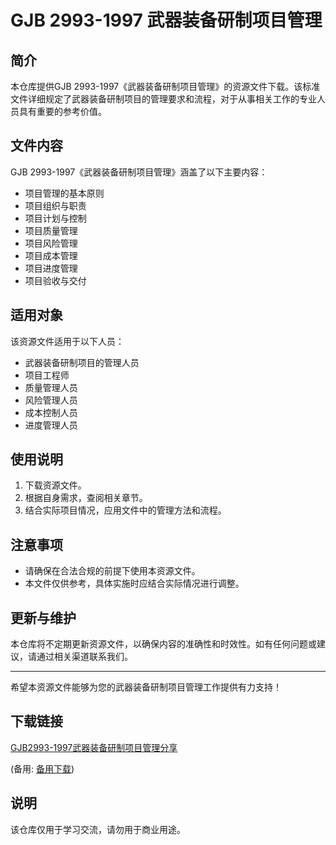 # GJB 2993-1997 武器装备研制项目管理

## 简介
本仓库提供GJB 2993-1997《武器装备研制项目管理》的资源文件下载。该标准文件详细规定了武器装备研制项目的管理要求和流程，对于从事相关工作的专业人员具有重要的参考价值。

## 文件内容
GJB 2993-1997《武器装备研制项目管理》涵盖了以下主要内容：
- 项目管理的基本原则
- 项目组织与职责
- 项目计划与控制
- 项目质量管理
- 项目风险管理
- 项目成本管理
- 项目进度管理
- 项目验收与交付

## 适用对象
该资源文件适用于以下人员：
- 武器装备研制项目的管理人员
- 项目工程师
- 质量管理人员
- 风险管理人员
- 成本控制人员
- 进度管理人员

## 使用说明
1. 下载资源文件。
2. 根据自身需求，查阅相关章节。
3. 结合实际项目情况，应用文件中的管理方法和流程。

## 注意事项
- 请确保在合法合规的前提下使用本资源文件。
- 本文件仅供参考，具体实施时应结合实际情况进行调整。

## 更新与维护
本仓库将不定期更新资源文件，以确保内容的准确性和时效性。如有任何问题或建议，请通过相关渠道联系我们。

---

希望本资源文件能够为您的武器装备研制项目管理工作提供有力支持！

## 下载链接
[GJB2993-1997武器装备研制项目管理分享](https://pan.quark.cn/s/d70b4c3cc3b3) 

(备用: [备用下载](https://pan.baidu.com/s/1vGZXyx9zxVm0N1xS4lQQUg?pwd=1234))

## 说明

该仓库仅用于学习交流，请勿用于商业用途。
